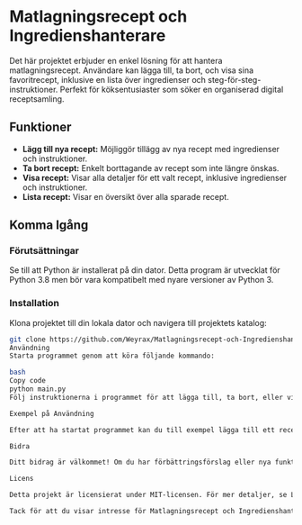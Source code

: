# Matlagningsrecept och Ingredienshanterare

Det här projektet erbjuder en enkel lösning för att hantera matlagningsrecept. Användare kan lägga till, ta bort, och visa sina favoritrecept, inklusive en lista över ingredienser och steg-för-steg-instruktioner. Perfekt för köksentusiaster som söker en organiserad digital receptsamling.

## Funktioner

- **Lägg till nya recept:** Möjliggör tillägg av nya recept med ingredienser och instruktioner.
- **Ta bort recept:** Enkelt borttagande av recept som inte längre önskas.
- **Visa recept:** Visar alla detaljer för ett valt recept, inklusive ingredienser och instruktioner.
- **Lista recept:** Visar en översikt över alla sparade recept.

## Komma Igång

### Förutsättningar

Se till att Python är installerat på din dator. Detta program är utvecklat för Python 3.8 men bör vara kompatibelt med nyare versioner av Python 3.

### Installation

Klona projektet till din lokala dator och navigera till projektets katalog:

```bash
git clone https://github.com/Weyrax/Matlagningsrecept-och-Ingredienshanterare.git
Användning
Starta programmet genom att köra följande kommando:

bash
Copy code
python main.py
Följ instruktionerna i programmet för att lägga till, ta bort, eller visa dina recept.

Exempel på Användning

Efter att ha startat programmet kan du till exempel lägga till ett recept genom att ange namn, ingredienser och instruktioner som programmet ber om.

Bidra

Ditt bidrag är välkommet! Om du har förbättringsförslag eller nya funktioner du vill se, tveka inte att skapa en pull request eller öppna ett issue.

Licens

Detta projekt är licensierat under MIT-licensen. För mer detaljer, se LICENSE-filen.

Tack för att du visar intresse för Matlagningsrecept och Ingredienshanterare. Vi hoppas att det kommer att göra din matlagning mer organiserad och inspirerande!
